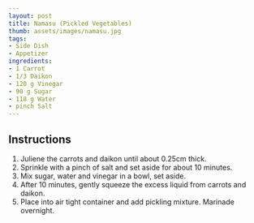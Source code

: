 ```yaml
---
layout: post
title: Namasu (Pickled Vegetables)
thumb: assets/images/namasu.jpg
tags:
- Side Dish
- Appetizer
ingredients:
- 1 Carrot
- 1/3 Daikon
- 120 g Vinegar
- 90 g Sugar
- 118 g Water
- pinch Salt
---
```


## Instructions
1. Juliene the carrots and daikon until about 0.25cm thick.
2. Sprinkle with a pinch of salt and set aside for about 10 minutes.
3. Mix sugar, water and vinegar in a bowl, set aside.
4. After 10 minutes, gently squeeze the excess liquid from carrots and daikon.
5. Place into air tight container and add pickling mixture. Marinade overnight.

